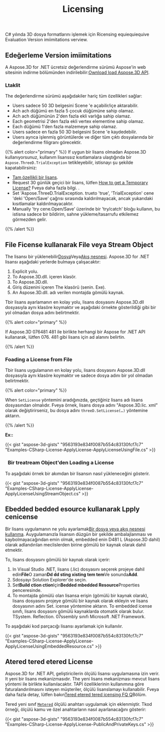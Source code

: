 ﻿---
title: Licensing
type: docs
weight: 60
url: /tr/net/licensing/
description: C# yılında 3D dosya formatlarını işlemek için Ricensing equiequiequive Evaluation Version imiimitations verview.
---
C# yılında 3D dosya formatlarını işlemek için Ricensing equiequiequive Evaluation Version imiimitations verview.

## **Edeğerleme Version imiimitations**
A Aspose.3D for .NET ücretsiz değerlendirme sürümü Aspose'in web sitesinin indirme bölümünden indirilebilir:[Ownload load Aspose.3D API](https://www.nuget.org/packages/Aspose.3D).
### **Ltaklit**
The değerlendirme sürümü aşağıdakiler hariç tüm özellikleri sağlar:

- Users sadece 50 3D belgesini Scene 'e açabilir/içe aktarabilir.
- Ach ach düğümü en fazla 5 çocuk düğümüne sahip olamaz.
- Ach ach düğümünün 2'den fazla ekli varlığa sahip olamaz.
- Each geometrisi 2'den fazla ekli vertex elementine sahip olamaz.
- Each düğümü 1'den fazla malzemeye sahip olamaz.
- Users sadece en fazla 50 3D belgesini Scene 'e kaydedebilir.
- Users ayrıca işlenmiş görüntülerde ve diğer tüm çıktı dosyalarında bir değerlendirme filigranı görecektir.

{{% alert color="primary" %}} 
If uygun bir lisans olmadan Aspose.3D kullanıyorsunuz, kullanım lisanssız kısıtlamalara ulaştığında bir `Aspose.ThreeD.TrialException` tetikleyebilir, istisnayı şu şekilde kapatabilirsiniz:

* [Tam özellikli bir lisans](https://purchase.aspose.com/buy).
* Request 30 günlük geçici bir lisans, lütfen [How to get a Temporary License?](https://purchase.aspose.com/temporary-license) Fveya daha fazla bilgi.
.
* Set 'Aspose.ThreeD.TrialException. trueto 'true', 'TrialException' cene 'deki 'Open/Save' çağrısı sırasında kaldırılmayacak, ancak yukarıdaki kısıtlamalar kaldırılmayacaktır.
* Manually 'try cene.Open/Save' üzerinde bir 'try/catch' bloğu kullanın, bu istisna sadece bir bildirim, sahne yükleme/tasarrufu etkilemez görmezden gelir.

{{% /alert %}} 

## **File Ficense kullanarak File veya Stream Object**
The lisansı bir yüklenebilir[Dosya](https://docs.aspose.com/3d/net/licensing/#Licensing-LoadingaLicensefromFile)Veya[Akış nesnesi](https://docs.aspose.com/3d/net/licensing/#Licensing-LoadingaLicensefromaStreamObject). Aspose.3D for .NET lisansı aşağıdaki yerlerde bulmaya çalışacaktır:

1. Explicit yolu.
1. To Aspose.3D.dll. içeren klasör.
1. To Aspose.3D.dll.
1. Giriş düzenini içeren The klasörü (senin. Exe).
1. An Aspose.3D.dll. adı verilen montajda gömülü kaynak.

Tbir lisans ayarlamanın en kolay yolu, lisans dosyasını Aspose.3D.dll dosyasıyla aynı klasöre koymaktır ve aşağıdaki örnekte gösterildiği gibi bir yol olmadan dosya adını belirtmektir.

{{% alert color="primary" %}} 

If Aspose.3D 076481 481 ile birlikte herhangi bir Aspose for .NET API kullanarak, lütfen 076. 481 gibi lisans için ad alanını belirtin.

{{% /alert %}} 
### **Foading a License from File**
Tbir lisans uygulamanın en kolay yolu, lisans dosyasını Aspose.3D.dll dosyasıyla aynı klasöre koymaktır ve sadece dosya adını bir yol olmadan belirtmektir.

{{% alert color="primary" %}} 

When `SetLicense` yöntemini aradığınızda, geçtiğiniz lisans adı lisans dosyasından olmalıdır. Fveya örnek, lisans dosya adını "Aspose.3D.lic. xml" olarak değiştirirseniz, bu dosya adını `threeD.SetLicense(…)` yöntemine aktarın.

{{% /alert %}} 

**Ex::**

{{< gist "aspose-3d-gists" "9563193e834f0087b554c83130fcf7c7" "Examples-CSharp-License-ApplyLicense-ApplyLicenseUsingFile.cs" >}}
### ` `**Bir treatream Object'den Loading a License**
To aşağıdaki örnek bir akımdan bir lisansın nasıl yükleneceğini gösterir.

{{< gist "aspose-3d-gists" "9563193e834f0087b554c83130fcf7c7" "Examples-CSharp-License-ApplyLicense-ApplyLicenseUsingStreamObject.cs" >}}
## **Ebedded bedded esource kullanarak Lpply cenicense**
Bir lisans uygulamanın ne yolu ayarlamak[Bir dosya veya akış nesnesi kullanma](). Auygulamanızla lisansın düzgün bir şekilde ambalajlanması ve kaybolmayacağından emin olmak, embedded enin D481 L (Aspose.3D dahil) olarak adlandırılan meclislerden birine gömülü bir kaynak olarak dahil etmektir.

To, lisans dosyasını gömülü bir kaynak olarak içerir:

1. In Visual Studio .NET, lisans (.lic) dosyasını seçerek projeye dahil edin**File**O zaman**Dd dd sting xisting tem tem**Ve sonunda**Add**.
1. Sdosyayı Solution Explorer'de seçin.
1. Set**Build ction ction**Için**Bedded mbedded Resource**Properties penceresinde.
1. To montajda gömülü olan lisansa erişin (gömülü bir kaynak olarak), lisans dosyasını projeye gömülü bir kaynak olarak ekleyin ve lisans dosyasının adını Set. icense yöntemine aktarın. To embedded icense sınıfı, lisans dosyasını gömülü kaynaklarda otomatik olarak bulur. TSystem. Reflection. 07ssembly sınıfı Microsoft .NET Framework.

To aşağıdaki kod parçacığı lisansı ayarlamak için kullanılır.

{{< gist "aspose-3d-gists" "9563193e834f0087b554c83130fcf7c7" "Examples-CSharp-License-ApplyLicense-ApplyLicenseUsingEmbeddedResource.cs" >}}
## **Atered tered etered License**
Aspose.3D for .NET API, geliştiricilerin ölçülü lisansı uygulamasına izin verir. It yeni bir lisans mekanizmasıdır. The yeni lisans mekanizması mevcut lisans yöntemi ile birlikte kullanılacaktır. TAPI özelliklerinin kullanımına göre faturalandırılmasını isteyen müşteriler, ölçülü lisanslamayı kullanabilir. Fveya daha fazla detay, lütfen bakın[Tered etered tered icensing FQ Q](https://purchase.aspose.com/faqs/licensing/metered)Bölüm.

Tered yeni sınıf [`Metered`](https://reference.aspose.com/3d/net/aspose.threed/metered) ölçülü anahtarı uygulamak için eklenmiştir. Tkod örneği, ölçülü kamu ve özel anahtarların nasıl ayarlanacağını gösterir:

{{< gist "aspose-3d-gists" "9563193e834f0087b554c83130fcf7c7" "Examples-CSharp-License-ApplyLicense-PublicAndPrivateKeys.cs" >}}
